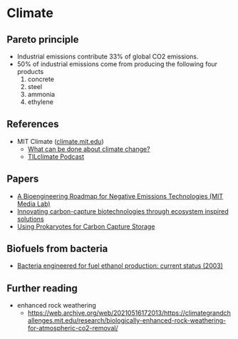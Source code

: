 # Climate

## Pareto principle
- Industrial emissions contribute 33% of global CO2 emissions.
- 50% of industrial emissions come from producing the following four products
    1. concrete
    2. steel
    3. ammonia
    4. ethylene

## References
- MIT Climate ([climate.mit.edu](https://climate.mit.edu))
    - [What can be done about climate change?](https://climate.mit.edu/what-can-be-done-about-climate-change)
    - [TILclimate Podcast](https://climate.mit.edu/tilclimate-podcast)

## Papers
- [A Bioengineering Roadmap for Negative Emissions Technologies (MIT Media Lab)](https://dam-prod.media.mit.edu/x/2021/02/14/Sclarsic-MS-21.pdf)
- [Innovating carbon-capture biotechnologies through ecosystem inspired solutions](https://www.cell.com/one-earth/pdf/S2590-3322(20)30652-7.pdf)
- [Using Prokaryotes for Carbon Capture Storage](https://www.cell.com/trends/biotechnology/pdf/S0167-7799(16)30093-2.pdf)

## Biofuels from bacteria
- [Bacteria engineered for fuel ethanol production: current status (2003)](https://link.springer.com/article/10.1007%2Fs00253-003-1444-y)

## Further reading
- enhanced rock weathering
    - https://web.archive.org/web/20210516172013/https://climategrandchallenges.mit.edu/research/biologically-enhanced-rock-weathering-for-atmospheric-co2-removal/

